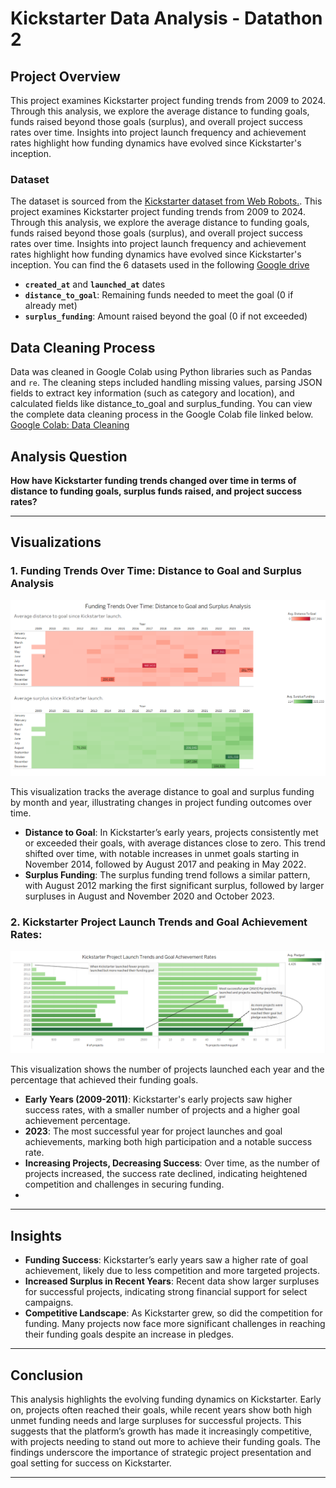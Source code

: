 # Kickstarter Data Analysis - Datathon 2

## Project Overview

This project examines Kickstarter project funding trends from 2009 to 2024. Through this analysis, we explore the average distance to funding goals, funds raised beyond those goals (surplus), and overall project success rates over time. Insights into project launch frequency and achievement rates highlight how funding dynamics have evolved since Kickstarter's inception.

### Dataset
The dataset is sourced from the [Kickstarter dataset from Web Robots.](https://webrobots.io/kickstarter-datasets/). This project examines Kickstarter project funding trends from 2009 to 2024. Through this analysis, we explore the average distance to funding goals, funds raised beyond those goals (surplus), and overall project success rates over time. Insights into project launch frequency and achievement rates highlight how funding dynamics have evolved since Kickstarter's inception.
You can find the 6 datasets used in the following [Google drive](https://drive.google.com/drive/folders/10he8tIAXCZKb9MxdlYYtfKBbDHwqOful)  
- **`created_at`** and **`launched_at`** dates
- **`distance_to_goal`**: Remaining funds needed to meet the goal (0 if already met)
- **`surplus_funding`**: Amount raised beyond the goal (0 if not exceeded)

## Data Cleaning Process
Data was cleaned in Google Colab using Python libraries such as Pandas and `re`. The cleaning steps included handling missing values, parsing JSON fields to extract key information (such as category and location), and calculated fields like distance_to_goal and surplus_funding. You can view the complete data cleaning process in the Google Colab file linked below.
[Google Colab: Data Cleaning](https://github.com/OscarCampos98/Datathons-Visualization-and-Analytics/blob/main/DataCleaning_Datathon2.ipynb)

## Analysis Question
**How have Kickstarter funding trends changed over time in terms of distance to funding goals, surplus funds raised, and project success rates?**

---

## Visualizations

### 1. Funding Trends Over Time: Distance to Goal and Surplus Analysis

![Funding Trends Over Time: Distance to Goal and Surplus Analysis](https://github.com/OscarCampos98/Datathons-Visualization-and-Analytics/blob/main/Datathon2_Kickstarter_Vis1.png)

This visualization tracks the average distance to goal and surplus funding by month and year, illustrating changes in project funding outcomes over time.

- **Distance to Goal**: In Kickstarter’s early years, projects consistently met or exceeded their goals, with average distances close to zero. This trend shifted over time, with notable increases in unmet goals starting in November 2014, followed by August 2017 and peaking in May 2022.
- **Surplus Funding**: The surplus funding trend follows a similar pattern, with August 2012 marking the first significant surplus, followed by larger surpluses in August and November 2020 and October 2023.
 

### 2. Kickstarter Project Launch Trends and Goal Achievement Rates:

![Project Launch Trends and Goal Achievement Rates](https://github.com/OscarCampos98/Datathons-Visualization-and-Analytics/blob/main/Datathon2_Kickstarter_Vis2.png)

This visualization shows the number of projects launched each year and the percentage that achieved their funding goals.

- **Early Years (2009-2011)**: Kickstarter's early projects saw higher success rates, with a smaller number of projects and a higher goal achievement percentage.
- **2023**: The most successful year for project launches and goal achievements, marking both high participation and a notable success rate.
- **Increasing Projects, Decreasing Success**: Over time, as the number of projects increased, the success rate declined, indicating heightened competition and challenges in securing funding.
- 
---

## Insights

- **Funding Success**: Kickstarter’s early years saw a higher rate of goal achievement, likely due to less competition and more targeted projects.
- **Increased Surplus in Recent Years**: Recent data show larger surpluses for successful projects, indicating strong financial support for select campaigns.
- **Competitive Landscape**: As Kickstarter grew, so did the competition for funding. Many projects now face more significant challenges in reaching their funding goals despite an increase in pledges.

---

## Conclusion

This analysis highlights the evolving funding dynamics on Kickstarter. Early on, projects often reached their goals, while recent years show both high unmet funding needs and large surpluses for successful projects. This suggests that the platform’s growth has made it increasingly competitive, with projects needing to stand out more to achieve their funding goals. The findings underscore the importance of strategic project presentation and goal setting for success on Kickstarter.

---
